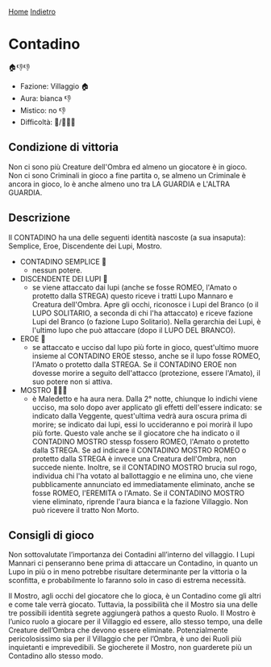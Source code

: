 [Home](/wherewolf-rules)
[Indietro](..)

# Contadino

<span class='emoji'>🏠👎👎</span>

- Fazione: Villaggio <span class='emoji'>🏠</span>
- Aura: bianca <span class='emoji'>👎</span>
- Mistico: no <span class='emoji'>👎</span>
- Difficoltà: <span class='emoji'>🌙</span>/<span class='emoji'>🌙🌙🌙</span>

## Condizione di vittoria

Non ci sono più Creature dell'Ombra ed almeno un giocatore è in gioco. Non ci sono Criminali in gioco a fine partita o, se almeno un Criminale è ancora in gioco, lo è anche almeno uno tra LA GUARDIA e L'ALTRA GUARDIA.

## Descrizione

Il CONTADINO ha una delle seguenti identità nascoste (a sua insaputa): Semplice, Eroe, Discendente dei Lupi, Mostro.

- CONTADINO SEMPLICE <span class='emoji'>🌙</span>
    - nessun potere.
- DISCENDENTE DEI LUPI <span class='emoji'>🌙</span>
    - se viene attaccato dai lupi (anche se fosse ROMEO, l'Amato o protetto dalla STREGA) questo riceve i tratti Lupo Mannaro e Creatura dell'Ombra. Apre gli occhi, riconosce i Lupi del Branco (o il LUPO SOLITARIO, a seconda di chi l'ha attaccato) e riceve fazione Lupi del Branco (o fazione Lupo Solitario). Nella gerarchia dei Lupi, è l'ultimo lupo che può attaccare (dopo il LUPO DEL BRANCO).
- EROE <span class='emoji'>🌙</span>
    - se attaccato e ucciso dal lupo più forte in gioco, quest'ultimo muore insieme al CONTADINO EROE stesso, anche se il lupo fosse ROMEO, l'Amato o protetto dalla STREGA. Se il CONTADINO EROE non dovesse morire a seguito dell'attacco (protezione, essere l'Amato), il suo potere non si attiva.
- MOSTRO <span class='emoji'>🌙🌙🌙</span>
    - è Maledetto e ha aura nera. Dalla 2° notte, chiunque lo indichi viene ucciso, ma solo dopo aver applicato gli effetti dell'essere indicato: se indicato dalla Veggente, quest'ultima vedrà aura oscura prima di morire; se indicato dai lupi, essi lo uccideranno e poi morirà il lupo più forte. Questo vale anche se il giocatore che ha indicato o il CONTADINO MOSTRO stessp fossero ROMEO, l'Amato o protetto dalla STREGA. Se ad indicare il CONTADINO MOSTRO ROMEO o protetto dalla STREGA è invece una Creatura dell'Ombra, non succede niente. Inoltre, se il CONTADINO MOSTRO brucia sul rogo, individua chi l'ha votato al ballottaggio e ne elimina uno, che viene pubblicamente annunciato ed immediatamente eliminato, anche se fosse ROMEO, l'EREMITA o l'Amato. Se il CONTADINO MOSTRO viene eliminato, riprende l'aura bianca e la fazione Villaggio. Non può ricevere il tratto Non Morto.

## Consigli di gioco

Non sottovalutate l’importanza dei Contadini all’interno del villaggio. I Lupi Mannari ci penseranno bene prima di attaccare un Contadino, in quanto un Lupo in più o in meno potrebbe risultare determinante per la vittoria o la sconfitta, e probabilmente lo faranno solo in caso di estrema necessità.

Il Mostro, agli occhi del giocatore che lo gioca, è un Contadino come gli altri e come tale verrà giocato. Tuttavia, la possibilità che il Mostro sia una delle tre possibili identità segrete aggiungerà pathos a questo Ruolo. Il Mostro è l’unico ruolo a giocare per il Villaggio ed essere, allo stesso tempo, una delle Creature dell’Ombra che devono essere eliminate. Potenzialmente pericolosissimo sia per il Villaggio che per l’Ombra, è uno dei Ruoli più inquietanti e imprevedibili. Se giocherete il Mostro, non guarderete più un Contadino allo stesso modo.
